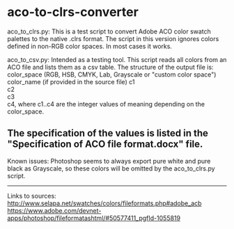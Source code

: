 # aco-to-clrs-converter

aco_to_clrs.py:
This is a test script to convert Adobe ACO color swatch palettes to the native .clrs format. The script in this version ignores colors defined in non-RGB color spaces. In most cases it works.

aco_to_csv.py:
Intended as a testing tool. This script reads all colors from an ACO file and lists them as a csv table.
The structure of the output file is:
color_space	(RGB, HSB, CMYK, Lab, Grayscale or "custom color space")
color_name	(if provided in the source file)
c1	
c2	
c3	
c4,
where c1..c4 are the integer values of meaning depending on the color_space.

The specification of the values is listed in the "Specification of ACO file format.docx" file.
-----------------

Known issues: Photoshop seems to always export pure white and pure black as Grayscale, so these colors will be omitted by the aco_to_clrs.py script.


------------------
Links to sources:
http://www.selapa.net/swatches/colors/fileformats.php#adobe_acb
https://www.adobe.com/devnet-apps/photoshop/fileformatashtml/#50577411_pgfId-1055819

